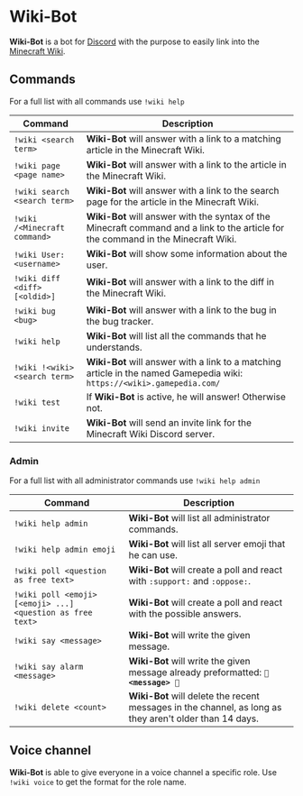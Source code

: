 # Wiki-Bot
**Wiki-Bot** is a bot for [Discord](https://discordapp.com/) with the purpose to easily link into the [Minecraft Wiki](https://minecraft.gamepedia.com/Minecraft_Wiki).

## Commands
For a full list with all commands use `!wiki help`

| Command | Description |
| --- | --- |
| `!wiki <search term>` | **Wiki-Bot** will answer with a link to a matching article in the Minecraft Wiki. |
| `!wiki page <page name>` | **Wiki-Bot** will answer with a link to the article in the Minecraft Wiki. |
| `!wiki search <search term>` | **Wiki-Bot** will answer with a link to the search page for the article in the Minecraft Wiki. |
| `!wiki /<Minecraft command>` | **Wiki-Bot** will answer with the syntax of the Minecraft command and a link to the article for the command in the Minecraft Wiki. |
| `!wiki User:<username>` | **Wiki-Bot** will show some information about the user. |
| `!wiki diff <diff> [<oldid>]` | **Wiki-Bot** will answer with a link to the diff in the Minecraft Wiki. |
| `!wiki bug <bug>` | **Wiki-Bot** will answer with a link to the bug in the bug tracker. |
| `!wiki help` | **Wiki-Bot** will list all the commands that he understands. |
| `!wiki !<wiki> <search term>` | **Wiki-Bot** will answer with a link to a matching article in the named Gamepedia wiki: `https://<wiki>.gamepedia.com/` |
| `!wiki test` | If **Wiki-Bot** is active, he will answer! Otherwise not. |
| `!wiki invite` | **Wiki-Bot** will send an invite link for the Minecraft Wiki Discord server. |

### Admin
For a full list with all administrator commands use `!wiki help admin`

| Command | Description |
| --- | --- |
| `!wiki help admin` | **Wiki-Bot** will list all administrator commands. |
| `!wiki help admin emoji` | **Wiki-Bot** will list all server emoji that he can use. |
| `!wiki poll <question as free text>` | **Wiki-Bot** will create a poll and react with `:support:` and `:oppose:`. |
| `!wiki poll <emoji> [<emoji> ...] <question as free text>` | **Wiki-Bot** will create a poll and react with the possible answers. |
| `!wiki say <message>` | **Wiki-Bot** will write the given message. |
| `!wiki say alarm <message>` | **Wiki-Bot** will write the given message already preformatted: **`🚨 <message> 🚨`** |
| `!wiki delete <count>` | **Wiki-Bot** will delete the recent messages in the channel, as long as they aren't older than 14 days. |

## Voice channel
**Wiki-Bot** is able to give everyone in a voice channel a specific role. Use `!wiki voice` to get the format for the role name.
